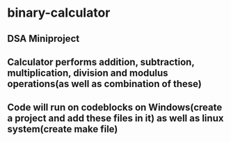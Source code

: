 # binary-calculator
## DSA Miniproject
## Calculator performs addition, subtraction, multiplication, division and modulus operations(as well as combination of these)
## Code will run on codeblocks on Windows(create a project and add these files in it) as well as linux system(create make file)

